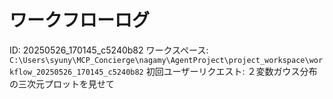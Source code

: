 # ワークフローログ
ID: 20250526_170145_c5240b82
ワークスペース: `C:\Users\syuny\MCP_Concierge\nagamy\AgentProject\project_workspace\workflow_20250526_170145_c5240b82`
初回ユーザーリクエスト: ２変数ガウス分布の三次元プロットを見せて
